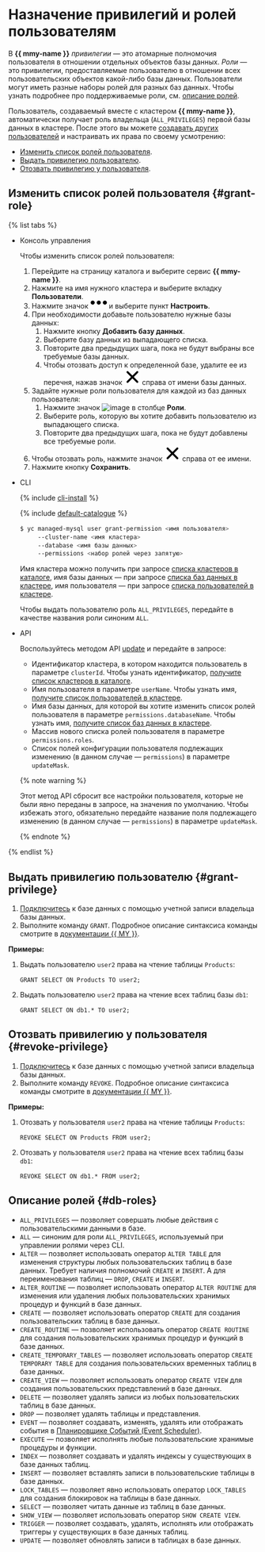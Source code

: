 # Назначение привилегий и ролей пользователям

В **{{ mmy-name }}** _привилегии_ — это атомарные полномочия пользователя в отношении отдельных объектов базы данных. _Роли_ — это привилегии, предоставляемые пользователю в отношении всех пользовательских объектов какой-либо базы данных. Пользователи могут иметь разные наборы ролей для разных баз данных. Чтобы узнать подробнее про поддерживаемые роли, см. [описание ролей](#db-roles).

Пользователь, создаваемый вместе с кластером **{{ mmy-name }}**, автоматически получает роль владельца (`ALL_PRIVILEGES`) первой базы данных в кластере. После этого вы можете [создавать других пользователей](cluster-users.md#adduser) и настраивать их права по своему усмотрению:
- [Изменить список ролей пользователя](#grant-role).
- [Выдать привилегию пользователю](#grant-privilege).
- [Отозвать привилегию у пользователя](#revoke-privilege).

## Изменить список ролей пользователя {#grant-role}

{% list tabs %}

- Консоль управления

  Чтобы изменить список ролей пользователя:
  1. Перейдите на страницу каталога и выберите сервис **{{ mmy-name }}**.
  1. Нажмите на имя нужного кластера и выберите вкладку **Пользователи**.
  1. Нажмите значок ![image](../../_assets/horizontal-ellipsis.svg) и выберите пункт **Настроить**.
  1. При необходимости добавьте пользователю нужные базы данных:
     1. Нажмите кнопку **Добавить базу данных**.
     1. Выберите базу данных из выпадающего списка.
     1. Повторите два предыдущих шага, пока не будут выбраны все требуемые базы данных.
     1. Чтобы отозвать доступ к определенной базе, удалите ее из перечня, нажав значок ![image](../../_assets/cross.svg) справа от имени базы данных.
  1. Задайте нужные роли пользователя для каждой из баз данных пользователя:
     1. Нажмите значок ![image](../../_assets/plus-sign.svg) в столбце **Роли**.
     1. Выберите роль, которую вы хотите добавить пользователю из выпадающего списка.
     1. Повторите два предыдущих шага, пока не будут добавлены все требуемые роли.
  1. Чтобы отозвать роль, нажмите значок ![image](../../_assets/cross.svg) справа от ее имени.
  1. Нажмите кнопку **Сохранить**.

- CLI

  {% include [cli-install](../../_includes/cli-install.md) %}

  {% include [default-catalogue](../../_includes/default-catalogue.md) %}

  ```bash
  $ yc managed-mysql user grant-permission <имя пользователя>
       --cluster-name <имя кластера>
       --database <имя базы данных>
       --permissions <набор ролей через запятую>
  ```

  Имя кластера можно получить при запросе [списка кластеров в каталоге](cluster-list.md), имя базы данных — при запросе [списка баз данных в кластере](databases.md#list-db), имя пользователя — при запросе [списка пользователей в кластере](cluster-users.md#list-users).

  Чтобы выдать пользователю роль `ALL_PRIVILEGES`, передайте в качестве названия роли синоним `ALL`.

- API

  Воспользуйтесь методом API [update](../api-ref/User/update.md) и передайте в запросе:
  - Идентификатор кластера, в котором находится пользователь в параметре `clusterId`. Чтобы узнать идентификатор, [получите список кластеров в каталоге](cluster-list.md#list-clusters).
  - Имя пользователя в параметре `userName`. Чтобы узнать имя, [получите список пользователей в кластере](cluster-users.md#list-users).
  - Имя базы данных, для которой вы хотите изменить список ролей пользователя в параметре `permissions.databaseName`. Чтобы узнать имя, [получите список баз данных в кластере](databases.md#list-db).
  - Массив нового списка ролей пользователя в параметре `permissions.roles`.
  - Список полей конфигурации пользователя подлежащих изменению (в данном случае — `permissions`) в параметре `updateMask`.

  {% note warning %}

  Этот метод API сбросит все настройки пользователя, которые не были явно переданы в запросе, на значения по умолчанию. Чтобы избежать этого, обязательно передайте название поля подлежащего изменению (в данном случае — `permissions`) в параметре `updateMask`.

  {% endnote %}

{% endlist %}

## Выдать привилегию пользователю {#grant-privilege}

1. [Подключитесь](connect.md) к базе данных с помощью учетной записи владельца базы данных.
2. Выполните команду `GRANT`. Подробное описание синтаксиса команды смотрите в [документации {{ MY }}](https://dev.mysql.com/doc/refman/8.0/en/grant.html).

**Примеры:**

1. Выдать пользователю `user2` права на чтение таблицы `Products`:

    ```mysql
    GRANT SELECT ON Products TO user2;
    ```

1. Выдать пользователю `user2` права на чтение всех таблиц базы `db1`:

    ```mysql
    GRANT SELECT ON db1.* TO user2;
    ```

## Отозвать привилегию у пользователя {#revoke-privilege}

1. [Подключитесь](connect.md) к базе данных с помощью учетной записи владельца базы данных.
2. Выполните команду `REVOKE`. Подробное описание синтаксиса команды смотрите в [документации {{ MY }}](https://dev.mysql.com/doc/refman/8.0/en/revoke.html).

**Примеры:**

1. Отозвать у пользователя `user2` права на чтение таблицы `Products`:

    ```mysql
    REVOKE SELECT ON Products FROM user2;
    ```

1. Отозвать у пользователя `user2` права на чтение всех таблиц базы `db1`:

    ```mysql
    REVOKE SELECT ON db1.* FROM user2;
    ```

## Описание ролей {#db-roles}

  - `ALL_PRIVILEGES` — позволяет совершать любые действия с пользовательскими данными в базе.
  - `ALL` — синоним для роли `ALL_PRIVILEGES`, используемый при управлении ролями через CLI.
  - `ALTER` — позволяет использовать оператор `ALTER TABLE` для изменения структуры любых пользовательских таблиц в базе данных. Требует наличия полномочий `CREATE` и `INSERT`. А для переименования таблиц — `DROP`, `CREATE` и `INSERT`.
  - `ALTER_ROUTINE` — позволяет использовать оператор `ALTER ROUTINE` для изменения или удаления любых пользовательских хранимых процедур и функций в базе данных.
  - `CREATE` — позволяет использовать оператор `CREATE` для создания пользовательских таблиц в базе данных.
  - `CREATE_ROUTINE` — позволяет использовать оператор `CREATE ROUTINE` для создания пользовательских хранимых процедур и функций в базе данных.
  - `CREATE_TEMPORARY_TABLES` — позволяет использовать оператор `CREATE TEMPORARY TABLE` для создания пользовательских временных таблиц в базе данных.
  - `CREATE_VIEW` — позволяет использовать оператор `CREATE VIEW` для создания пользовательских представлений в базе данных.
  - `DELETE` — позволяет удалять записи из любых пользовательских таблиц в базе данных.
  - `DROP` — позволяет удалять таблицы и представления.
  - `EVENT` — позволяет создавать, изменять, удалять или отображать события в [Планировщике Событий (Event Scheduler)](https://dev.mysql.com/doc/refman/8.0/en/events-overview.html).
  - `EXECUTE` — позволяет исполнять любые пользовательские хранимые процедуры и функции.
  - `INDEX` — позволяет создавать и удалять индексы у существующих в базе данных таблиц.
  - `INSERT` — позволяет вставлять записи в пользовательские таблицы в базе данных.
  - `LOCK_TABLES` — позволяет явно использовать оператор `LOCK_TABLES` для создания блокировок на таблицы в базе данных.
  - `SELECT` — позволяет читать данные из таблиц в базе данных.
  - `SHOW_VIEW` — позволяет использовать оператор `SHOW CREATE VIEW`.
  - `TRIGGER` — позволяет создавать, удалять, исполнять или отображать триггеры у существующих в базе данных таблиц.
  - `UPDATE` — позволяет обновлять записи в таблицах в базе данных.

